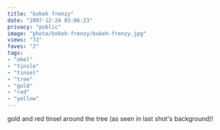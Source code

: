 ```yaml
---
title: "bokeh frenzy"
date: "2007-12-24 03:06:23"
privacy: "public"
image: "photo/bokeh-frenzy/bokeh-frenzy.jpg"
views: "72"
faves: "2"
tags:
- "okel"
- "tinsle"
- "tinsel"
- "tree"
- "gold"
- "red"
- "yellow"
---
```

gold and red tinsel around the tree (as seen in last shot's background)!
